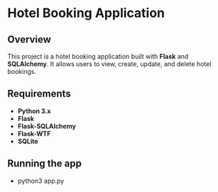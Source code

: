 # Hotel Booking Application

## Overview

This project is a hotel booking application built with **Flask** and **SQLAlchemy**. It allows users to view, create, update, and delete hotel bookings.

## Requirements

- **Python 3.x**
- **Flask**
- **Flask-SQLAlchemy**
- **Flask-WTF**
- **SQLite** 

## Running the app

- python3 app.py
